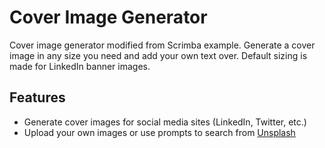 # Cover Image Generator
Cover image generator modified from Scrimba example. Generate a cover image in any size you need and add your own text over. Default sizing is made for LinkedIn banner images.

## Features
- Generate cover images for social media sites (LinkedIn, Twitter, etc.)
- Upload your own images or use prompts to search from [Unsplash](https://unsplash.com/)
